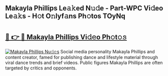 ## Makayla Phillips Le𝚊𝚔ed N𝚞𝚍e - Part-WPC Vi𝚍eo Le𝚊𝚔s - H𝚘t O𝚗lyf𝚊ns Ph𝚘tos TOyNq

# <h2><a href="http://hfh24u.feru.top/?c=Makayla+Phillips">🔗 👉 🔴 Makayla Phillips Vi𝚍𝚎o Ph𝚘t𝚘𝚜</a></h2>

[![Makayla Phillips Nu𝚍𝚎s](https://i.imgur.com/0TWrTi3.gif)](http://hfh24u.feru.top/?c=Makayla+Phillips)
Social media personality Makayla Phillips and content creator, famed for publishing dance and lifestyle material through viral dance trends and brief videos. Public figures Makayla Phillips are often targeted by critics and opponents. 

